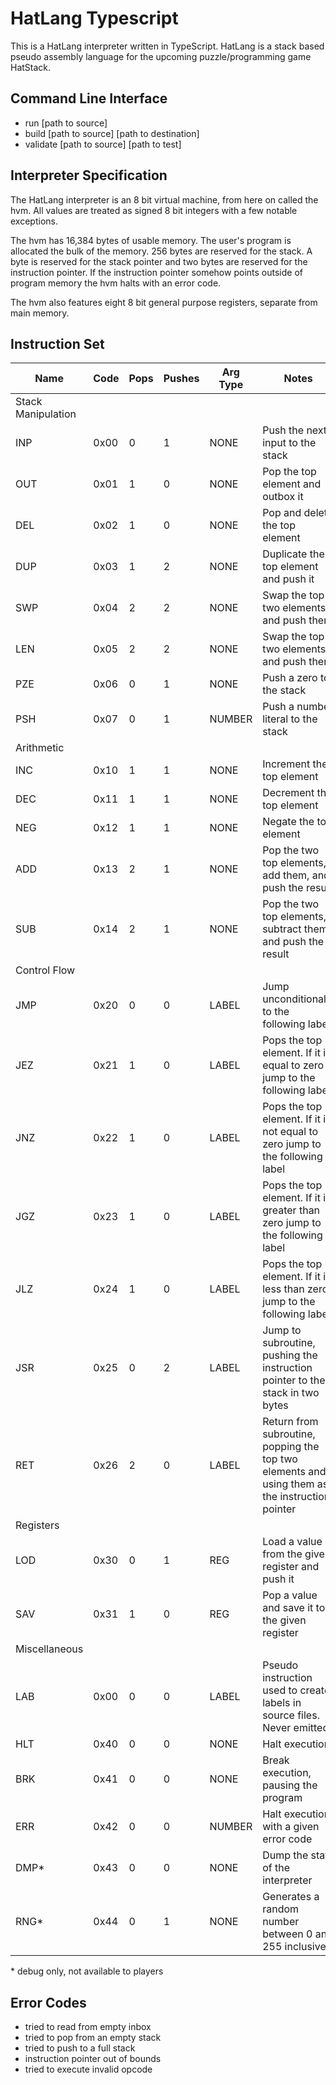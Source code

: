 # HatLang Typescript

This is a HatLang interpreter written in TypeScript. HatLang is a stack based pseudo assembly language for the upcoming puzzle/programming game HatStack.

## Command Line Interface

- run [path to source]
- build [path to source] [path to destination]
- validate [path to source] [path to test]

## Interpreter Specification

The HatLang interpreter is an 8 bit virtual machine, from here on called the hvm. All values are treated as signed 8 bit integers with a few notable exceptions.

The hvm has 16,384 bytes of usable memory. The user's program is allocated the bulk of the memory. 256 bytes are reserved for the stack. A byte is reserved for the stack pointer and two bytes are reserved for the instruction pointer. If the instruction pointer somehow points outside of program memory the hvm halts with an error code.

The hvm also features eight 8 bit general purpose registers, separate from main memory.

## Instruction Set

| Name | Code | Pops | Pushes | Arg Type | Notes|
|---|---|---|---|---|---|
| Stack Manipulation |
|INP|0x00|0|1|NONE|Push the next input to the stack|
|OUT|0x01|1|0|NONE|Pop the top element and outbox it|
|DEL|0x02|1|0|NONE|Pop and delete the top element|
|DUP|0x03|1|2|NONE|Duplicate the top element and push it|
|SWP|0x04|2|2|NONE|Swap the top two elements and push them|
|LEN|0x05|2|2|NONE|Swap the top two elements and push them|
|PZE|0x06|0|1|NONE|Push a zero to the stack|
|PSH|0x07|0|1|NUMBER|Push a number literal to the stack|
| Arithmetic |
| INC | 0x10 | 1 | 1 | NONE | Increment the top element|
| DEC | 0x11 | 1 | 1 | NONE | Decrement the top element| 
| NEG | 0x12 | 1 | 1 | NONE | Negate the top element |
| ADD | 0x13 | 2 | 1 | NONE | Pop the two top elements, add them, and push the result |
| SUB | 0x14 | 2 | 1 | NONE | Pop the two top elements, subtract them, and push the result |
| Control Flow |
| JMP | 0x20 | 0 | 0 | LABEL | Jump unconditionally to the following label|
| JEZ | 0x21 | 1 | 0 | LABEL | Pops the top element. If it is equal to zero jump to the following label|
| JNZ | 0x22 | 1 | 0 | LABEL | Pops the top element. If it is not equal to zero jump to the following label|
| JGZ | 0x23 | 1 | 0 | LABEL | Pops the top element. If it is greater than zero jump to the following label|
| JLZ | 0x24 | 1 | 0 | LABEL | Pops the top element. If it is less than zero jump to the following label|
| JSR | 0x25 | 0 | 2 | LABEL | Jump to subroutine, pushing the instruction pointer to the stack in two bytes|
| RET | 0x26 | 2 | 0 | LABEL | Return from subroutine, popping the top two elements and using them as the instruction pointer|
| Registers |
| LOD | 0x30 | 0 | 1 | REG | Load a value from the given register and push it|
| SAV | 0x31 | 1 | 0 | REG | Pop a value and save it to the given register|
| Miscellaneous |
| LAB | 0x00 | 0 | 0 | LABEL | Pseudo instruction used to create labels in source files. Never emitted |
| HLT | 0x40 | 0 | 0 | NONE | Halt execution|
| BRK | 0x41 | 0 | 0 | NONE | Break execution, pausing the program|
| ERR | 0x42 | 0 | 0 | NUMBER | Halt execution with a given error code|
| DMP* | 0x43 | 0 | 0 | NONE | Dump the state of the interpreter|
| RNG* | 0x44 | 0 | 1 | NONE | Generates a random number between 0 and 255 inclusive |

\* debug only, not available to players 

## Error Codes

- tried to read from empty inbox
- tried to pop from an empty stack
- tried to push to a full stack
- instruction pointer out of bounds
- tried to execute invalid opcode